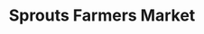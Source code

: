 ---
title: "Sprouts Farmers Market"
url: /dallas/sprouts-farmers-market-marsh-lane/
shop: Supermarkt
---